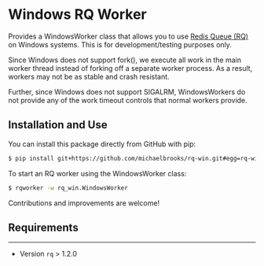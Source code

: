 Windows RQ Worker
======

Provides a WindowsWorker class that allows you to use
[Redis Queue (RQ)](https://github.com/nvie/rq) on Windows systems.
This is for development/testing purposes only.

Since Windows does not support fork(), we execute all work in the main
worker thread instead of forking off a separate worker process.
As a result, workers may not be as stable and crash resistant.

Further, since Windows does not support SIGALRM, WindowsWorkers
do not provide any of the work timeout controls that normal workers provide.

Installation and Use
-----------

You can install this package directly from GitHub with pip:

```bash
$ pip install git+https://github.com/michaelbrooks/rq-win.git#egg=rq-win
```

To start an RQ worker using the WindowsWorker class:

```bash
$ rqworker -w rq_win.WindowsWorker
```

Contributions and improvements are welcome!

## Requirements
-----------
* Version `rq` > 1.2.0
